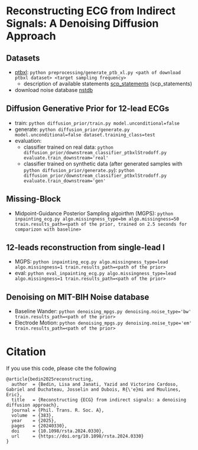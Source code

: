 # Reconstructing ECG from Indirect Signals: A Denoising Diffusion Approach

## Datasets
* [ptbxl](https://physionet.org/content/ptb-xl/1.0.3/): ```python preprocessing/generate_ptb_xl.py <path of download ptbxl dataset> <target sampling frequency>```
  * description of available statements [scp_statements](https://physionet.org/content/ptb-xl/1.0.1/scp_statements.csv) (scp_statements)
* download noise database [nstdb](https://physionet.org/content/nstdb/1.0.0/)

## Diffusion Generative Prior for 12-lead ECGs
* train: ```python diffusion_prior/train.py model.unconditional=false```
* generate: ```python diffusion_prior/generate.py model.unconditional=false dataset.training_class=test```
* evaluation:
  * classifier trained on real data: ```python diffusion_prior/downstream_classifier_ptbxlStrodoff.py evaluate.train_downstream='real'```
  * classifier trained on synthetic data (after generated samples with `python diffusion_prior/generate.py`): ```python diffusion_prior/downstream_classifier_ptbxlStrodoff.py evaluate.train_downstream='gen'```

## Missing-Block
* Midpoint-Guidance Posterior Sampling algoirthm (MGPS): ```python inpainting_ecg.py algo.missingness_type=bm algo.missingness=50 train.results_path=<path of the prior, trained on 2.5 seconds for comparizon with baseline>```

## 12-leads reconstruction from single-lead I
* MGPS: ```python inpainting_ecg.py algo.missingness_type=lead algo.missingness=1 train.results_path=<path of the prior>```
* eval: ```python eval_inpainting_ecg.py algo.missingness_type=lead algo.missingness=1 train.results_path=<path of the prior>```

## Denoising on MIT-BIH Noise database
* Baseline Wander: ```python denoising_mpgs.py denoising.noise_type='bw' train.results_path=<path of the prior>```
* Electrode Motion: ```python denoising_mpgs.py denoising.noise_type='em' train.results_path=<path of the prior>```

# Citation
If you use this code, please cite the following
```
@article{bedin2025reconstructing,
  author  = {Bedin, Lisa and Janati, Yazid and Victorino Cardoso, Gabriel and Duchateau, Josselin and Dubois, R{\'e}mi and Moulines, Eric},
  title   = {Reconstructing {ECG} from indirect signals: a denoising diffusion approach},
  journal = {Phil. Trans. R. Soc. A},
  volume  = {383},
  year    = {2025},
  pages   = {20240330},
  doi     = {10.1098/rsta.2024.0330},
  url     = {https://doi.org/10.1098/rsta.2024.0330}
}
```
